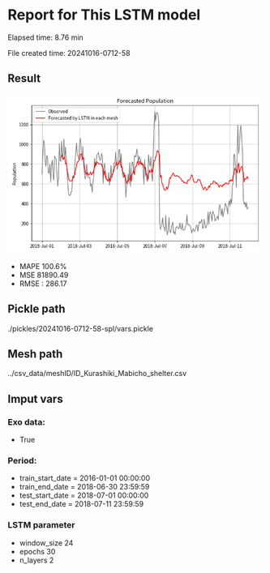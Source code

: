 
# Report for This LSTM model 
Elapsed time: 8.76 min

File created time: 20241016-0712-58

## Result 
<img src="20241016-0712-58.png" width='600'/>

- MAPE	100.6%
- MSE 	81890.49
- RMSE : 286.17

## Pickle path
./pickles/20241016-0712-58-spl/vars.pickle

## Mesh path
../csv_data/meshID/ID_Kurashiki_Mabicho_shelter.csv

## Imput vars

### Exo data:
- True

### Period:
- train_start_date    = 2016-01-01 00:00:00
- train_end_date      = 2018-06-30 23:59:59
- test_start_date     = 2018-07-01 00:00:00  
- test_end_date       = 2018-07-11 23:59:59

### LSTM parameter
- window_size	24
- epochs	30
- n_layers	2

